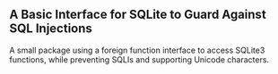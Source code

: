 ## A Basic Interface for SQLite to Guard Against SQL Injections
A small package using a foreign function interface to access SQLite3 functions, while preventing SQLIs and supporting Unicode characters.
